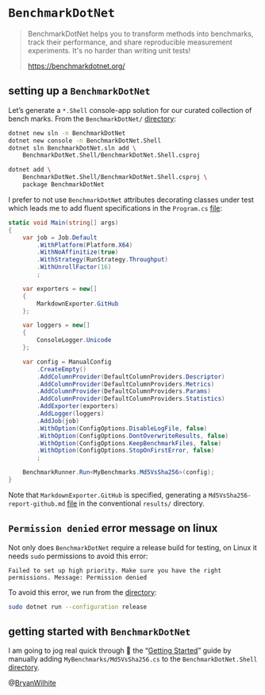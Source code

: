 # `BenchmarkDotNet`

>BenchmarkDotNet helps you to transform methods into benchmarks, track their performance, and share reproducible measurement experiments. It's no harder than writing unit tests!
>
><https://benchmarkdotnet.org/>

## setting up a `BenchmarkDotNet`

Let’s generate a `*.Shell` console-app solution for our curated collection of bench marks. From the `BenchmarkDotNet/` [directory](../BenchmarkDotNet):

```bash
dotnet new sln -n BenchmarkDotNet
dotnet new console -n BenchmarkDotNet.Shell
dotnet sln BenchmarkDotNet.sln add \
    BenchmarkDotNet.Shell/BenchmarkDotNet.Shell.csproj

dotnet add \
    BenchmarkDotNet.Shell/BenchmarkDotNet.Shell.csproj \
    package BenchmarkDotNet
```

I prefer to not use `BenchmarkDotNet` attributes decorating classes under test which leads me to add fluent specifications in the `Program.cs` [file](./BenchmarkDotNet.Shell/Program.cs):

```csharp
static void Main(string[] args)
{
    var job = Job.Default
        .WithPlatform(Platform.X64)
        .WithNoAffinitize(true)
        .WithStrategy(RunStrategy.Throughput)
        .WithUnrollFactor(16)
        ;

    var exporters = new[]
    {
        MarkdownExporter.GitHub
    };

    var loggers = new[]
    {
        ConsoleLogger.Unicode
    };

    var config = ManualConfig
        .CreateEmpty()
        .AddColumnProvider(DefaultColumnProviders.Descriptor)
        .AddColumnProvider(DefaultColumnProviders.Metrics)
        .AddColumnProvider(DefaultColumnProviders.Params)
        .AddColumnProvider(DefaultColumnProviders.Statistics)
        .AddExporter(exporters)
        .AddLogger(loggers)
        .AddJob(job)
        .WithOption(ConfigOptions.DisableLogFile, false)
        .WithOption(ConfigOptions.DontOverwriteResults, false)
        .WithOption(ConfigOptions.KeepBenchmarkFiles, false)
        .WithOption(ConfigOptions.StopOnFirstError, false)
        ;

    BenchmarkRunner.Run<MyBenchmarks.Md5VsSha256>(config);
}
```

Note that `MarkdownExporter.GitHub` is specified, generating a `Md5VsSha256-report-github.md` [file](./BenchmarkDotNet.Shell/BenchmarkDotNet.Artifacts/results/MyBenchmarks.Md5VsSha256-report-github.md) in the conventional `results/` directory.

## `Permission denied` error message on linux

Not only does `BenchmarkDotNet` require a release build for testing, on Linux it needs `sudo` permissions to avoid this error:

```plaintext
Failed to set up high priority. Make sure you have the right permissions. Message: Permission denied
```

To avoid this error, we run from the [directory](./BenchmarkDotNet.Shell):

```bash
sudo dotnet run --configuration release
```

## getting started with `BenchmarkDotNet`

I am going to jog real quick through 👟 the “[Getting Started](https://benchmarkdotnet.org/articles/guides/getting-started.html)” guide by manually adding `MyBenchmarks/Md5VsSha256.cs` to the `BenchmarkDotNet.Shell` [directory](./BenchmarkDotNet.Shell).

@[BryanWilhite](https://twitter.com/BryanWilhite)
